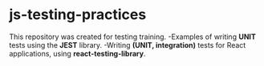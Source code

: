 # js-testing-practices
This repository was created for testing training.
-Examples of writing **UNIT** tests using the **JEST** library.
-Writing **(UNIT, integration)** tests for React applications, using **react-testing-library**.
